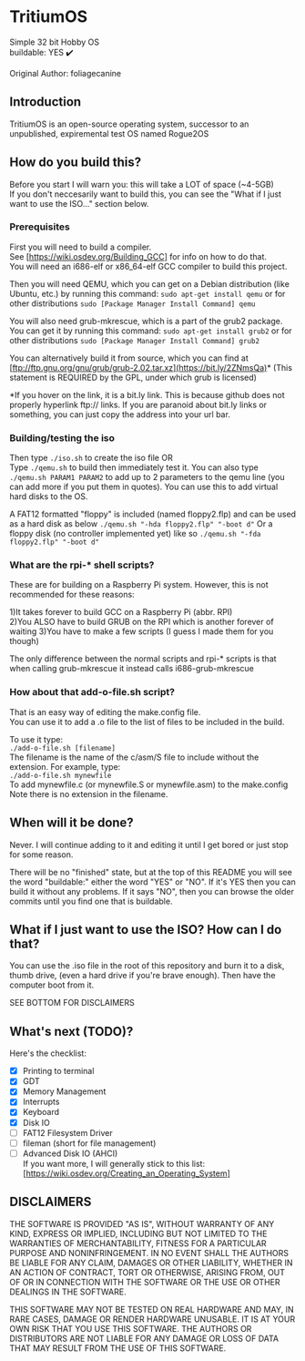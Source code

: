 # TritiumOS
Simple 32 bit Hobby OS  
buildable: YES :heavy_check_mark:

Original Author: foliagecanine

## Introduction
TritiumOS is an open-source operating system, successor to an 
unpublished, expiremental test OS named Rogue2OS

## How do you build this?
Before you start I will warn you: this will take a LOT of space (~4-5GB)  
If you don't neccesarily want to build this, you can see the "What if I just want to use the ISO..." section below.

### Prerequisites
First you will need to build a compiler.  
See [https://wiki.osdev.org/Building_GCC] for info on how to do that.  
You will need an i686-elf or x86_64-elf GCC compiler to build this project.

Then you will need QEMU, which you can get on a Debian distribution (like Ubuntu, etc.) by running this command:
`sudo apt-get install qemu`
or for other distributions
`sudo [Package Manager Install Command] qemu`

You will also need grub-mkrescue, which is a part of the grub2 package. You can get it by running this command:
`sudo apt-get install grub2`
or for other distributions
`sudo [Package Manager Install Command] grub2`

You can alternatively build it from source, which you can find at [ftp://ftp.gnu.org/gnu/grub/grub-2.02.tar.xz](https://bit.ly/2ZNmsQa)* 
(This statement is REQUIRED by the GPL, under which grub is licensed)

\*If you hover on the link, it is a bit.ly link. This is because github does not properly hyperlink ftp:// links. If you are paranoid about bit.ly links or something, you can just copy the address into your url bar.

### Building/testing the iso
Then type `./iso.sh` to create the iso file 
OR  
Type `./qemu.sh` to build then immediately test it.
You can also type `./qemu.sh PARAM1 PARAM2` to add up to 2 parameters to the qemu line (you can add more if you put them in quotes).
You can use this to add virtual hard disks to the OS.

A FAT12 formatted "floppy" is included (named floppy2.flp) and can be used as a hard disk as below
`./qemu.sh "-hda floppy2.flp" "-boot d"`
Or a floppy disk (no controller implemented yet) like so
`./qemu.sh "-fda floppy2.flp" "-boot d"`

### What are the rpi-* shell scripts?
These are for building on a Raspberry Pi system. However, this is not recommended for these reasons:

1)It takes forever to build GCC on a Raspberry Pi (abbr. RPI)  
2)You ALSO have to build GRUB on the RPI which is another forever of waiting
3)You have to make a few scripts (I guess I made them for you though) 

The only difference between the normal scripts and rpi-\* scripts is that when calling grub-mkrescue it instead calls i686-grub-mkrescue

### How about that add-o-file.sh script?
That is an easy way of editing the make.config file.  
You can use it to add a .o file to the list of files to be included in the build.

To use it type:  
`./add-o-file.sh [filename]`  
The filename is the name of the c/asm/S file to include without the extension. For example, type:  
`./add-o-file.sh mynewfile`  
To add mynewfile.c (or mynewfile.S or mynewfile.asm) to the make.config  
Note there is no extension in the filename.

## When will it be done?
Never. I will continue adding to it and editing it until I get bored or just stop for some reason.

There will be no "finished" state, but at the top of this README you will see the word "buildable:" either the word "YES" or "NO". If it's YES then you can build it without any problems. If it says "NO", then you can browse the older commits until you find one that is buildable.

## What if I just want to use the ISO? How can I do that?

You can use the .iso file in the root of this repository and burn it to a disk, thumb drive, (even a hard drive if you're brave enough). Then have the computer boot from it.

SEE BOTTOM FOR DISCLAIMERS

## What's next (TODO)?
Here's the checklist:
- [x] Printing to terminal
- [x] GDT
- [x] Memory Management
- [x] Interrupts
- [x] Keyboard
- [x] Disk IO
- [ ] FAT12 Filesystem Driver <In Progress>
- [ ] fileman (short for file management) <In Progress>
- [ ] Advanced Disk IO (AHCI)  
If you want more, I will generally stick to this list: [https://wiki.osdev.org/Creating_an_Operating_System]

## DISCLAIMERS

THE SOFTWARE IS PROVIDED "AS IS", WITHOUT WARRANTY OF ANY KIND,
EXPRESS OR IMPLIED, INCLUDING BUT NOT LIMITED TO THE WARRANTIES OF
MERCHANTABILITY, FITNESS FOR A PARTICULAR PURPOSE AND NONINFRINGEMENT.
IN NO EVENT SHALL THE AUTHORS BE LIABLE FOR ANY CLAIM, DAMAGES OR
OTHER LIABILITY, WHETHER IN AN ACTION OF CONTRACT, TORT OR OTHERWISE,
ARISING FROM, OUT OF OR IN CONNECTION WITH THE SOFTWARE OR THE USE OR
OTHER DEALINGS IN THE SOFTWARE.

THIS SOFTWARE MAY NOT BE TESTED ON REAL HARDWARE AND MAY, IN RARE CASES,
DAMAGE OR RENDER HARDWARE UNUSABLE. IT IS AT YOUR OWN RISK THAT YOU USE
THIS SOFTWARE. THE AUTHORS OR DISTRIBUTORS ARE NOT LIABLE FOR ANY DAMAGE
OR LOSS OF DATA THAT MAY RESULT FROM THE USE OF THIS SOFTWARE.
